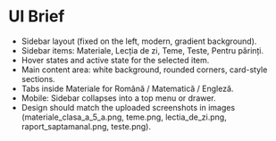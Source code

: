 # UI Brief

- Sidebar layout (fixed on the left, modern, gradient background).
- Sidebar items: Materiale, Lecția de zi, Teme, Teste, Pentru părinți.
- Hover states and active state for the selected item.
- Main content area: white background, rounded corners, card-style sections.
- Tabs inside Materiale for Română / Matematică / Engleză.
- Mobile: Sidebar collapses into a top menu or drawer.
- Design should match the uploaded screenshots in images (materiale_clasa_a_5_a.png, teme.png, lectia_de_zi.png, raport_saptamanal.png, teste.png).
